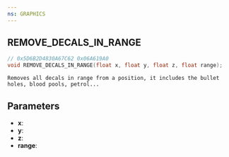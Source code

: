 ```yaml
---
ns: GRAPHICS
---
```

## REMOVE_DECALS_IN_RANGE

```c
// 0x5D6B2D4830A67C62 0x06A619A0
void REMOVE_DECALS_IN_RANGE(float x, float y, float z, float range);
```

```
Removes all decals in range from a position, it includes the bullet holes, blood pools, petrol...  
```

## Parameters
* **x**: 
* **y**: 
* **z**: 
* **range**: 

